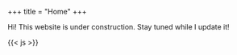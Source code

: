 +++
title = "Home"
+++

Hi! This website is under construction. Stay tuned while I update it!

{{< js >}}

